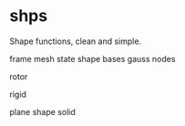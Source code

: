 # shps

Shape functions, clean and simple.

frame
    mesh
    state
    shape
    bases
    gauss
    nodes

rotor

rigid

plane
    shape
solid

